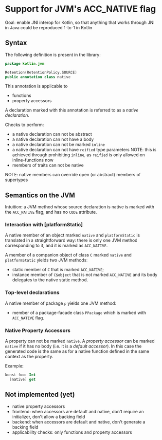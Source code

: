 # Support for JVM's ACC_NATIVE flag

Goal: enable JNI interop for Kotlin, so that anything that works through JNI in Java could be reproduced 1-to-1 in Kotlin

## Syntax

The following definition is present in the library:

``` kotlin
package kotlin.jvm

Retention(RetentionPolicy.SOURCE)
public annotation class native
```

This annotation is applicable to
 - functions
 - property accessors

A declaration marked with this annotation is referred to as a *native declaration*.

Checks to perform:
 - a native declaration can not be abstract
 - a native declaration can not have a body
 - a native declaration can not be marked `inline`
 - a native declaration can not have `reified` type parameters
   NOTE: this is achieved through prohibiting `inline`, as `reified` is only allowed on inline-functions now
 - members of traits can not be native

NOTE: native members can override open (or abstract) members of supertypes

## Semantics on the JVM

Intuition: a JVM method whose source declaration is native is marked with the `ACC_NATIVE` flag, and has no `CODE` attribute.

### Interaction with \[platformStatic\]

A native member of an object marked `native` and `platformStatic` is translated in a straightforward way:
there is only one JVM method corresponding to it, and it is marked as `ACC_NATIVE`.

A member of a companion object of class `C` marked `native` and `platformStatic` yields two JVM methods:
 - static member of `C` that is marked `ACC_NATIVE`;
 - instance member of `C$object` that is not marked `ACC_NATIVE` and its body delegates to the native static method.

### Top-level declarations

A native member of package `p` yields one JVM method:
 - member of a package-facade class `PPackage` which is marked with `ACC_NATIVE` flag.

### Native Property Accessors

A property can not be marked `native`.
A *property accessor* can be marked `native` if it has no body (i.e. it is a *default accessor*).
In this case the generated code is the same as for a native function defined in the same context as the property.

Example:
``` kotlin
konst foo: Int
  [native] get
```

## Not implemented (yet)

- native property accessors
 - frontend: when accessors are default and native, don't require an initializer, don't allow a backing field
 - backend: when accessors are default and native, don't generate a backing field
- applicability checks: only functions and property accessors